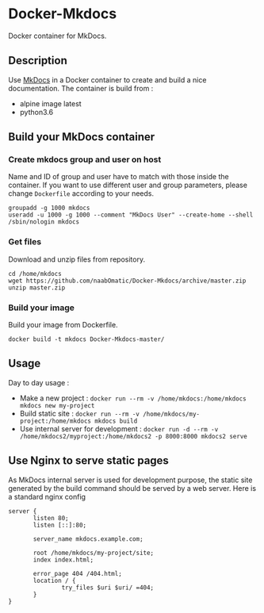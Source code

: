 # Docker-Mkdocs
Docker container for MkDocs.

## Description
Use [MkDocs](http://www.mkdocs.org/) in a Docker container to create and build a nice documentation. The container is build from :
* alpine image latest
* python3.6

## Build your MkDocs container
### Create mkdocs group and user on host
Name and ID of group and user have to match with those inside the container. If you want to use different user and group parameters, please change `Dockerfile` according to your needs.
```
groupadd -g 1000 mkdocs
useradd -u 1000 -g 1000 --comment "MkDocs User" --create-home --shell /sbin/nologin mkdocs
```

### Get files
Download and unzip files from repository.
```
cd /home/mkdocs
wget https://github.com/naabOmatic/Docker-Mkdocs/archive/master.zip
unzip master.zip
```
### Build your image
Build your image from Dockerfile.
```
docker build -t mkdocs Docker-Mkdocs-master/
```

## Usage
Day to day usage :
* Make a new project : `docker run --rm -v /home/mkdocs:/home/mkdocs mkdocs new my-project`
* Build static site : `docker run --rm -v /home/mkdocs/my-project:/home/mkdocs mkdocs build`
* Use internal server for development : `docker run -d --rm -v /home/mkdocs2/myproject:/home/mkdocs2 -p 8000:8000 mkdocs2 serve`

## Use Nginx to serve static pages
As MkDocs internal server is used for development purpose, the static site generated by the build command should be served by a web server. Here is a standard nginx config
```
server {
       listen 80;
       listen [::]:80;

       server_name mkdocs.example.com;

       root /home/mkdocs/my-project/site;
       index index.html;

       error_page 404 /404.html;
       location / {
               try_files $uri $uri/ =404;
       }
}
```

